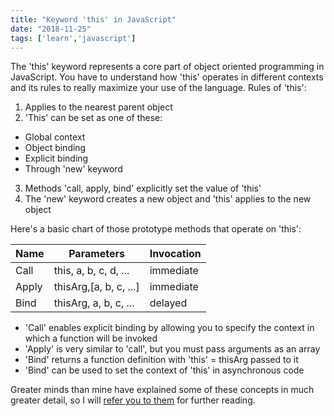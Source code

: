 ```yaml
---
title: "Keyword 'this' in JavaScript"
date: "2018-11-25"
tags: ['learn','javascript']
---
```


The 'this' keyword represents a core part of object oriented programming in JavaScript.  You have to understand how 'this' operates in different contexts and its rules to really maximize your use of the language.  Rules of 'this':
1. Applies to the nearest parent object
2. 'This' can be set as one of these:
  - Global context
  - Object binding
  - Explicit binding
  - Through 'new' keyword
3. Methods 'call, apply, bind' explicitly set the value of 'this'
4. The 'new' keyword creates a new object and 'this' applies to the new object

Here's a basic chart of those prototype methods that operate on 'this':

| Name  | Parameters             | Invocation |
| ----- | ---------------------  | ---------- |
| Call  | this, a, b, c, d, ...  | immediate  |
| Apply | thisArg,[a, b, c, ...] | immediate  |
| Bind  | thisArg, a, b, c, ...  | delayed    |

- 'Call' enables explicit binding by allowing you to specify the context in which a function will be invoked
- 'Apply' is very similar to 'call', but you must pass arguments as an array
- 'Bind' returns a function definition with 'this' = thisArg passed to it
- 'Bind' can be used to set the context of 'this' in asynchronous code

Greater minds than mine have explained some of these concepts in much greater detail, so I will [refer you to them](https://tylermcginnis.com/this-keyword-call-apply-bind-javascript/) for further reading.